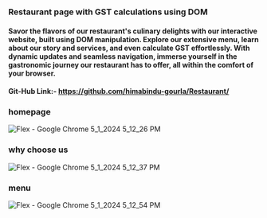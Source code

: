 ### Restaurant page with GST calculations using DOM
#### Savor the flavors of our restaurant's culinary delights with our interactive website, built using DOM manipulation. Explore our extensive menu, learn about our story and services, and even calculate GST effortlessly. With dynamic updates and seamless navigation, immerse yourself in the gastronomic journey our restaurant has to offer, all within the comfort of your browser.

#### Git-Hub Link:- https://github.com/himabindu-gourla/Restaurant/

### homepage
![Flex - Google Chrome 5_1_2024 5_12_26 PM](https://github.com/himabindu-gourla/Restaurant/assets/160701689/f0c67860-f6f3-40dd-825a-d98c9358cbdd)
### why choose us
![Flex - Google Chrome 5_1_2024 5_12_37 PM](https://github.com/himabindu-gourla/Restaurant/assets/160701689/d8e213fb-c506-4beb-86a0-4c208ab35a09)
### menu
![Flex - Google Chrome 5_1_2024 5_12_54 PM](https://github.com/himabindu-gourla/Restaurant/assets/160701689/47894d7a-1ea8-4e17-954e-5b327c4d342d)

